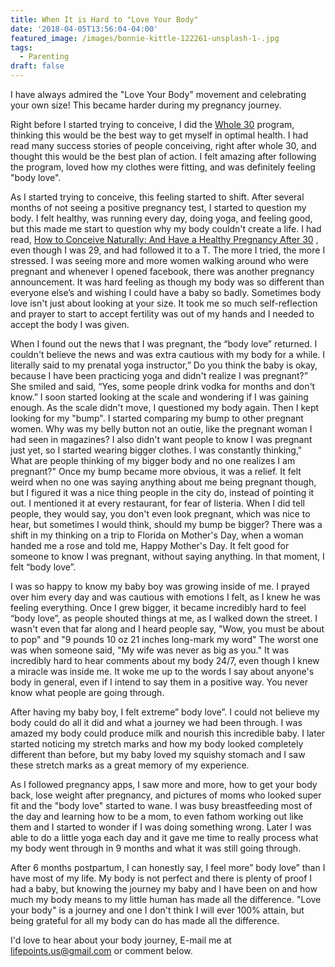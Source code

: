 ```yaml
---
title: When It is Hard to "Love Your Body"
date: '2018-04-05T13:56:04-04:00'
featured_image: /images/bonnie-kittle-122261-unsplash-1-.jpg
tags:
  - Parenting
draft: false
---
```

I have always admired the "Love Your Body" movement and celebrating your own size! This became harder during my pregnancy journey.

Right before I started trying to conceive, I did the [Whole 30](https://www.amazon.com/gp/product/0544609719/ref=as_li_qf_asin_il_tl?ie=UTF8&tag=lifepoints02-20&creative=9325&linkCode=as2&creativeASIN=0544609719&linkId=027c0c2dead2312e74456d2faa1fbb62) program, thinking this would be the best way to get myself in optimal health. I had read many success stories of people conceiving, right after whole 30, and thought this would be the best plan of action. I felt amazing after following the program, loved how my clothes were fitting, and was definitely feeling "body love".

As I started trying to conceive, this feeling started to shift. After several months of not seeing a positive pregnancy test, I started to question my body. I felt healthy, was running every day, doing yoga, and feeling good, but this made me start to question why my body couldn't create a life. I had read, [How to Conceive Naturally: And Have a Healthy Pregnancy After 30](https://www.amazon.com/gp/product/1455534226/ref=as_li_qf_asin_il_tl?ie=UTF8&tag=lifepoints02-20&creative=9325&linkCode=as2&creativeASIN=1455534226&linkId=22fe2708853b973f4bc201dbdc17b40d) , even though I was 29, and had followed it to a T. The more I tried, the more I stressed.  I was seeing more and more women walking around who were pregnant and whenever I opened facebook, there was another pregnancy announcement. It was hard feeling as though my body was so different than everyone else’s and wishing I could have a baby so badly. Sometimes body love isn't just about looking at your size. It took me so much self-reflection and prayer to start to accept fertility was out of my hands and I needed to accept the body I was given.

When I found out the news that I was pregnant, the “body love” returned. I couldn't believe the news and was extra cautious with my body for a while. I literally said to my prenatal yoga instructor,” Do you think the baby is okay, because I have been practicing yoga and didn't realize I was pregnant?” She smiled and said, “Yes, some people drink vodka for months and don't know.” I soon started looking at the scale and wondering if I was gaining enough. As the scale didn't move, I questioned my body again. Then I kept looking for my "bump". I started comparing my bump to other pregnant women. Why was my belly button not an outie, like the pregnant woman I had seen in magazines? I also didn't want people to know I was pregnant just yet, so I started wearing bigger clothes. I was constantly thinking," What are people thinking of my bigger body and no one realizes I am pregnant?" Once my bump became more obvious, it was a relief. It felt weird when no one was saying anything about me being pregnant though, but I figured it was a nice thing people in the city do, instead of pointing it out. I mentioned it at every restaurant, for fear of listeria. When I did tell people, they would say, you don't even look pregnant, which was nice to hear, but sometimes I would think, should my bump be bigger? There was a shift in my thinking on a trip to Florida on Mother's Day, when a woman handed me a rose and told me, Happy Mother's Day. It felt good for someone to know I was pregnant, without saying anything. In that moment, I felt “body love”.

I was so happy to know my baby boy was growing inside of me. I prayed over him every day and was cautious with emotions I felt, as I knew he was feeling everything. Once I grew bigger, it became incredibly hard to feel “body love”, as people shouted things at me, as I walked down the street. 
I wasn't even that far along and I heard people say, "Wow, you must be about to pop" and "9 pounds 10 oz 21 inches long-mark my word" The worst one was when someone said, "My wife was never as big as you." It was incredibly hard to hear comments about my body 24/7, even though I knew a miracle was inside me. It woke me up to the words I say about anyone's body in general, even if I intend to say them in a positive way. You never know what people are going through.

After having my baby boy, I felt extreme” body love”. I could not believe my body could do all it did and what a journey we had been through. I was amazed my body could produce milk and nourish this incredible baby. I later started noticing my stretch marks and how my body looked completely different than before, but my baby loved my squishy stomach and I saw these stretch marks as a great memory of my experience.

As I followed pregnancy apps, I saw more and more, how to get your body back, lose weight after pregnancy, and pictures of moms who looked super fit and the "body love" started to wane. I was busy breastfeeding most of the day and learning how to be a mom, to even fathom working out like them and I started to wonder if I was doing something wrong. Later I was able to do a little yoga each day and it gave me time to really process what my body went through in 9 months and what it was still going through.

After 6 months postpartum, I can honestly say, I feel more” body love” than I have most of my life. My body is not perfect and there is plenty of proof I had a baby, but knowing the journey my baby and I have been on and how much my body means to my little human has made all the difference. "Love your body" is a journey and one I don't think I will ever 100% attain, but being grateful for all my body can do has made all the difference.

I'd love to hear about your body journey, E-mail me at lifepoints.us@gmail.com or comment below.
